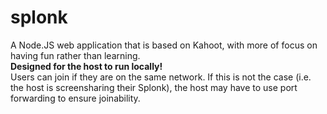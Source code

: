 # splonk

A Node.JS web application that is based on Kahoot, with more of focus on having fun rather than learning.
<br>
**Designed for the host to run locally!**
<br>
Users can join if they are on the same network. If this is not the case (i.e. the host is screensharing their Splonk), the host may have to use port forwarding to ensure joinability.
